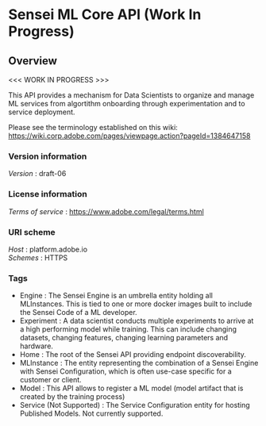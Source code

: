# Sensei ML Core API (Work In Progress)


<a name="overview"></a>
## Overview
<<< WORK IN PROGRESS >>>

This API provides a mechanism for Data Scientists to organize and manage ML services from algortithm onboarding through experimentation and to service deployment.

Please see the terminology established on this wiki: https://wiki.corp.adobe.com/pages/viewpage.action?pageId=1384647158


### Version information
*Version* : draft-06


### License information
*Terms of service* : https://www.adobe.com/legal/terms.html


### URI scheme
*Host* : platform.adobe.io  
*Schemes* : HTTPS


### Tags

* Engine : The Sensei Engine is an umbrella entity holding all MLInstances. This is tied to one or more docker images built to include the Sensei Code of a ML developer.
* Experiment : A data scientist conducts multiple experiments to arrive at a high performing model while training. This can include changing datasets, changing features, changing learning parameters and hardware.
* Home : The root of the Sensei API providing endpoint discoverability.
* MLInstance : The entity representing the combination of a Sensei Engine with Sensei Configuration, which is often use-case specific for a customer or client.
* Model : This API allows to register a ML model (model artifact that is created by the training process)
* Service (Not Supported) : The Service Configuration entity for hosting Published Models. Not currently supported.



